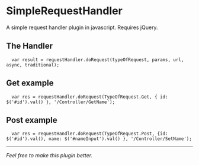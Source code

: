 SimpleRequestHandler
====================

A simple request handler plugin in javascript. Requires jQuery.

The Handler
--------

      var result = requestHandler.doRequest(typeOfRequest, params, url, async, traditional);

Get example
--------

      var res = requestHandler.doRequest(TypeOfRequest.Get, { id: $('#id').val() }, '/Controller/GetName');

Post example
--------

      var res = requestHandler.doRequest(TypeOfRequest.Post, {id: $('#id').val(), name: $('#nameInput').val() }, '/Controller/SetName');



      
       
********
_Feel free to make this plugin better._ 
